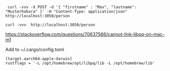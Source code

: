 #  

```
 curl -vvv -X POST -d '{ "firstname" : "Max", "lastname": "Musterhabara" }' -H "Content-Type: application/json" http://localhost:3050/person
```


```
curl -vvv  http://localhost:3050/person
```



https://stackoverflow.com/questions/70637566/cannot-link-libpq-on-mac-m1

Add to     ~/.cargo/config.toml

```
[target.aarch64-apple-darwin]
rustflags = '-L /opt/homebrew/opt/libpq/lib -L /opt/homebrew/lib'
```
